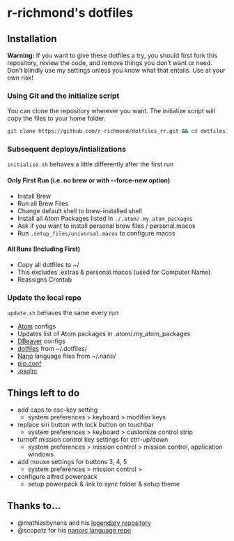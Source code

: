 # r-richmond's dotfiles

## Installation

**Warning:** If you want to give these dotfiles a try, you should first fork this repository, review the code, and remove things you don’t want or need. Don’t blindly use my settings unless you know what that entails. Use at your own risk!

### Using Git and the initialize script

You can clone the repository wherever you want. The initialize script will copy the files to your home folder.

```bash
git clone https://github.com/r-richmond/dotfiles_rr.git && cd dotfiles_rr && bash initialize.sh
```
### Subsequent deploys/intializations

`initialize.sh` behaves a little differently after the first run
#### Only First Run (i.e. no brew or with --force-new option)
* Install Brew
* Run all Brew Files
* Change default shell to brew-installed shell
* Install all Atom Packages listed in `./.atom/.my_atom_packages`
* Ask if you want to install personal brew files / personal.macos
* Run `.setup_files/universal.macos` to configure macos

#### All Runs (Including First)
* Copy all dotfiles to ~/
 * This excludes .extras & personal.macos (used for Computer Name)
* Reassigns Crontab

### Update the local repo
`update.sh` behaves the same every run
* [Atom](https://atom.io/) configs
* Updates list of Atom packages in .atom/.my_atom_packages
* [DBeaver](http://dbeaver.jkiss.org/) configs
* [dotfiles](https://dotfiles.github.io/) from ~/.dotfiles/
* [Nano](https://www.nano-editor.org/overview.php) language files from ~/.nano/
* [pip.conf](https://pip.pypa.io/en/stable/user_guide/#config-file)
* [.psqlrc](https://robots.thoughtbot.com/an-explained-psqlrc)

## Things left to do
* add caps to esc-key setting
  * system preferences > keyboard > modifier keys
* replace siri button with lock button on touchbar
  * system preferences > keyboard > customize control strip
* turnoff mission control key settings for ctrl-up/down
  * system preferences > mission control > mission control, application windows
* add mouse settings for buttons 3, 4, 5
  * system preferences > mission control >
* configure alfred powerpack
  * setup powerpack & link to sync folder & setup theme


## Thanks to…

* @mathiasbynens and his [legendary repository](https://github.com/mathiasbynens/dotfiles)
* @scopatz for his [nanorc language repo](https://github.com/scopatz/nanorc)
